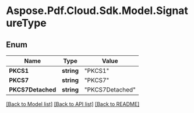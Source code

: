 # Aspose.Pdf.Cloud.Sdk.Model.SignatureType


## Enum

Name | Type | Value
------------ | ------------- | -------------
**PKCS1** | **string** | "PKCS1"
**PKCS7** | **string** | "PKCS7"
**PKCS7Detached** | **string** | "PKCS7Detached"


[[Back to Model list]](../README.md#documentation-for-models) [[Back to API list]](../README.md#documentation-for-api-endpoints) [[Back to README]](../README.md)

